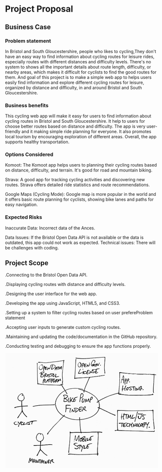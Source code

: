 # Project Proposal

## Business Case

### Problem statement
 In Bristol and South Gloucestershire, people who likes to cycling,They don't have an easy way to find information about cycling routes for leisure rides, especially routes with different distances and difficulty levels. There's no system to shows all the important details about route length, difficulty, or nearby areas, which makes it difficult for cyclists to find the good routes for them. And goal of this project is to make a simple web app to helps users easily find information and explore different cycling routes for leisure, organized by distance and difficulty, in and around Bristol and South Gloucestershire.
 
### Business benefits
This cycling web app will make it easy for users to find information about cycling routes in Bristol and South Gloucestershire. It help to users for choose better routes based on distance and difficulty. The app is very  user-friendly and it making simple ride planning  for everyone. It also promotes local tourism by encouraging exploration of different areas. Overall, the app supports healthy transportation.

### Options Considered
Komoot: The Komoot app helps users to planning their cycling routes based on distance, difficulty, and terrain. It's good for road and mountain biking.

Strava: A good app for tracking cycling activities and discovering new routes. Strava offers detailed ride statistics and route recommendations.

Google Maps (Cycling Mode): Google map is more popular in the world and it offers basic route planning for cyclists, showing bike lanes and paths for easy navigation.

### Expected Risks
Inaccurate Data: Incorrect data of the Ances.

Data Issues: If the Bristol Open Data API is not available or the data is outdated, this app could not work as expected.
Technical issues: There will be challenges with coding.

## Project Scope
.Connecting to the Bristol Open Data API.

.Displaying cycling routes with distance and difficulty levels.

.Designing the user interface for the web app.

.Developing the app using JavaScript, HTML5, and CSS3.

.Setting up a system to filter cycling routes based on user prefereProblem statement

.Accepting user inputs to generate custom cycling routes.

.Maintaining and updating the code/documentation in the GitHub repository.

.Conducting testing and debugging to ensure the app functions properly.


![Insert your Context Diagram Here](images/context.png)
